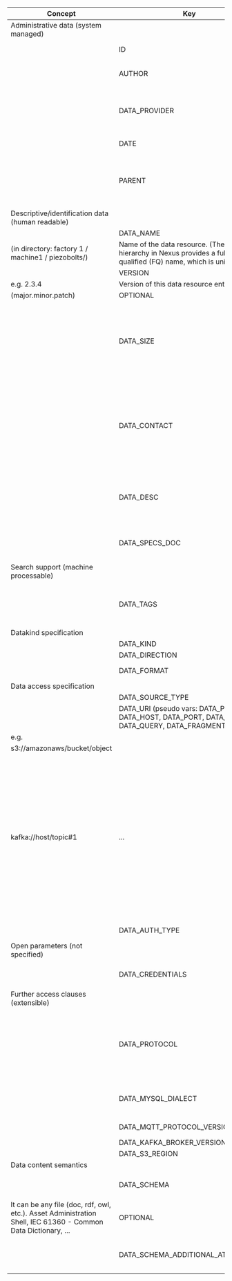 | Concept                                          | Key                                                                                               | Subkey | Type            | example Value                                                                                                    | Comment                                                                                                                                                                                                                        | Condition                            |
| ------------------------------------------------ | ------------------------------------------------------------------------------------------------- | ------ | --------------- | ---------------------------------------------------------------------------------------------------------------- | ------------------------------------------------------------------------------------------------------------------------------------------------------------------------------------------------------------------------------ | ------------------------------------ |
| Administrative data (system managed)             |                                                                                                   |        |                 |                                                                                                                  |                                                                                                                                                                                                                                |                                      |
|                                                  | ID                                                                                                |        | id              | e.g. UUID                                                                                                        | Unique identifier of the data resource.                                                                                                                                                                                        | AUTO                                 |
|                                                  | AUTHOR                                                                                            |        | id              | e.g. UUID                                                                                                        | Unique identifier of the user who created this record                                                                                                                                                                          | AUTO                                 |
|                                                  | DATA_PROVIDER                                                                                     |        | id              | e.g. UUID                                                                                                        | Legal entity who provides the data resource (owner). It is the affiliation of the author by default.                                                                                                                           | AUTO                                 |
|                                                  | DATE                                                                                              |        | timestamp       | e.g. 10:45:13 CET 21/03/2021                                                                                     | Date of data resource registration.                                                                                                                                                                                            | AUTO                                 |
|                                                  | PARENT                                                                                            |        | id              | e.g. inherit legal entity, contact details from a parent record.                                                 | Refercing a parent record. All fields of parent are inherited by this record, fields filled here will override parent field values (?).                                                                                        | OPTIONAL                             |
| Descriptive/identification data (human readable) |                                                                                                   |        |                 |                                                                                                                  |                                                                                                                                                                                                                                |                                      |
|                                                  | DATA_NAME                                                                                         |        | string          | e.g. CNSPiezoBolt#1 
(in directory: factory 1 / machine1 / piezobolts/)                                          | Name of the data resource. (The directory hierarchy in Nexus provides a fully qualified (FQ) name, which is unique.)                                                                                                           | mandatory                            |
|                                                  | VERSION                                                                                           |        | string          | default: 1.0.0
e.g. 2.3.4                                                                                        | Version of this data resource entry
(major.minor.patch)                                                                                                                                                                        | OPTIONAL                             |
|                                                  | DATA_SIZE                                                                                         |        | integer         | e.g. 112m                                                                                                        | Estimated/exact size of data (e.g. file size, volume size, or message size); might be used to assess HW requirements (RAM, CPU) . In bytes (k - kilo, m - mega, t - tera, p - peta)                                            | OPTIONAL                             |
|                                                  | DATA_CONTACT                                                                                      |        | string          | e.g. info@company.com                                                                                            | Data provider contact point, e.g. email address, to get access to these data (ask permissions/credentials to use these data). Optional if it corresponds to DATA_PROVIDER (email) details.                                     | mandatory                            |
|                                                  | DATA_DESC                                                                                         |        | string          | e.g. “This sensor measures temperature in Celsius, sends data via ConSenses edge device via an MQTT broker”      | Human readable description of the data resource.                                                                                                                                                                               | OPTIONAL                             |
|                                                  | DATA_SPECS_DOC                                                                                    |        | URL             | e.g. data-source-specification-sheet.pdf                                                                         | More detailed specification of data source characteristics (doc, pdf, …)                                                                                                                                                       |                                      |
| Search support (machine processable)             |                                                                                                   |        |                 |                                                                                                                  |                                                                                                                                                                                                                                |                                      |
|                                                  | DATA_TAGS                                                                                         |        | list of strings | e.g. [camera, rgb, w640, h480, jpg]                                                                              | A list of tags freely added to help in searching/indexing (not limited to a basic set of tags, keywords)                                                                                                                       | OPTIONAL                             |
| Datakind specification                           |                                                                                                   |        |                 |                                                                                                                  |                                                                                                                                                                                                                                |                                      |
|                                                  | DATA_KIND                                                                                         |        | enum            | FILE | DIRECTORY | DATABASE | STREAM                                                                             | Type of the data resource (e.g. file/object storage, database management system, streaming broker). FILE can mean a single file or a folder.                                                                                   | mandatory                            |
|                                                  | DATA_DIRECTION                                                                                    |        | enum            | SOURCE | SINK | BIDIRECTIONAL                                                                                    | Direction of data flow (source: data provider, sink: data consumer/storage)                                                                                                                                                    | mandatory                            |
|                                                  | DATA_FORMAT                                                                                       |        | list of strings | e.g. [ { application/json | text/plain | application/octet-stream | application/zip }+ ]                         | Format/encoding of the data produced or consumed by the data resource as a MIME type (IETF RFC 6838 https://www.sitepoint.com/mime-types-complete-list/). More than one can appear here (remote directory with several files). | mandatory (xWP relation is optional) |
| Data access specification                        |                                                                                                   |        |                 |                                                                                                                  |                                                                                                                                                                                                                                |                                      |
|                                                  | DATA_SOURCE_TYPE                                                                                  |        | string          | e.g. S3 | MYSQL | MQTT | ... (WP6: DATA_SOURCE_TYPE=LOCAL, PATH=...")                                            | The exact type of the data resource. Typically corresponds to the scheme part (protocol://) of DATA_URI.                                                                                                                       | mandatory (WP6)                      |
|                                                  | DATA_URI (pseudo vars: DATA_PROTOCOL, DATA_HOST, DATA_PORT, DATA_PATH, DATA_QUERY, DATA_FRAGMENT) |        | URI             | protocol://host:port/path 
e.g. |
s3://amazonaws/bucket/object |
kafka://host/topic#1 | ...                      | Accessibility of the data resource, including host, port information, protocol, and other fields (path is protocol dependent, can be a topic name). GUI may show host, port, path separately. Hidden at search.                | mandatory (WP6 open)                 |
|                                                  | DATA_AUTH_TYPE                                                                                    |        | list of enums   | e.g. [ { none | userpass | accesskey_secretkey | ssl_certificate | tls_mutual, access_token | rclone_config }+ ] | One or more authentication types that can be accepted by the storage resource.                                                                                                                                                 | mandatory (xWP relation is optional) |
| Open parameters (not specified)                  |                                                                                                   |        |                 |                                                                                                                  |                                                                                                                                                                                                                                |                                      |
|                                                  | DATA_CREDENTIALS                                                                                  |        | OPEN            |                                                                                                                  | Credentials (e.g. string/json, zip, config file)                                                                                                                                                                               | OPEN                                 |
| Further access clauses (extensible)              |                                                                                                   |        |                 |                                                                                                                  |                                                                                                                                                                                                                                |                                      |
|                                                  | DATA_PROTOCOL                                                                                     |        | string          | e.g. HTTP, HTTPS, TCP, UDP                                                                                       | Protocol to use in communication with the data source, only if DATA_TYPE does not imply it (e.g. S3 over HTTP). Moved from to Data access specification.                                                                       | OPTIONAL                             |
|                                                  | DATA_MYSQL_DIALECT                                                                                |        | string          | e.g. mysqldialect | mariadbdialect                                                                               | Protocol dialect to be used in communication with the database                                                                                                                                                                 | OPTIONAL                             |
|                                                  | DATA_MQTT_PROTOCOL_VERSION                                                                        |        | string          | e.g. 3.1.1, 5.0                                                                                                  | MQTT protocol version must be used                                                                                                                                                                                             | OPTIONAL                             |
|                                                  | DATA_KAFKA_BROKER_VERSION                                                                         |        | string          | e.g. 2.7.0                                                                                                       | Kafka broker version                                                                                                                                                                                                           | OPTIONAL                             |
|                                                  | DATA_S3_REGION                                                                                    |        | string          | e.g. eu-central-1                                                                                                | S3 region                                                                                                                                                                                                                      | OPTIONAL                             |
| Data content semantics                           |                                                                                                   |        |                 |                                                                                                                  |                                                                                                                                                                                                                                |                                      |
|                                                  | DATA_SCHEMA                                                                                       |        | string          | e.g. database schema file contents (or URL?)                                                                     | Describes message internal structure, semantics, ontology.
It can be any file (doc, rdf, owl, etc.). Asset Administration Shell, IEC 61360 - Common Data Dictionary, ...                                                       | OPTIONAL                             |
|                                                  | DATA_SCHEMA_ADDITIONAL_ATTRIBUTES                                                                 |        | string          |                                                                                                                  | Further restriction/specialization of DATA_SCHEMA, “general” schema.                                                                                                                                                           | OPTIONAL                             |
